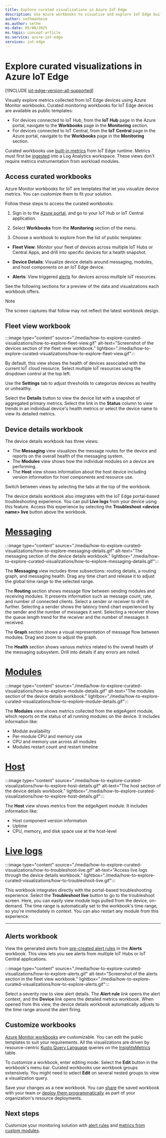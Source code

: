 ```yaml
---
title: Explore curated visualizations in Azure IoT Edge
description: Use Azure workbooks to visualize and explore IoT Edge built-in metrics
author: sethmanheim
ms.author: sethm
ms.date: 05/08/2025
ms.topic: concept-article
ms.service: azure-iot-edge
services: iot-edge
---
```


# Explore curated visualizations in Azure IoT Edge

[!INCLUDE [iot-edge-version-all-supported](includes/iot-edge-version-all-supported.md)]

Visually explore metrics collected from IoT Edge devices using Azure Monitor workbooks. Curated monitoring workbooks for IoT Edge devices are available as public templates:

* For devices connected to IoT Hub, from the **IoT Hub** page in the Azure portal, navigate to the **Workbooks** page in the **Monitoring** section.
* For devices connected to IoT Central, from the **IoT Central** page in the Azure portal, navigate to the **Workbooks** page in the **Monitoring** section.

Curated workbooks use [built-in metrics](how-to-access-built-in-metrics.md) from IoT Edge runtime. Metrics must first be [ingested](how-to-collect-and-transport-metrics.md) into a Log Analytics workspace. These views don't require metrics instrumentation from workload modules.

## Access curated workbooks

Azure Monitor workbooks for IoT are templates that let you visualize device metrics. You can customize them to fit your solution.

Follow these steps to access the curated workbooks:

1. Sign in to the [Azure portal](https://portal.azure.com), and go to your IoT Hub or IoT Central application.

1. Select **Workbooks** from the **Monitoring** section of the menu.

1. Choose a workbook to explore from the list of public templates:

  * **Fleet View**: Monitor your fleet of devices across multiple IoT Hubs or Central Apps, and drill into specific devices for a health snapshot.

  * **Device Details**: Visualize device details around messaging, modules, and host components on an IoT Edge device.

  * **Alerts**: View triggered [alerts](how-to-create-alerts.md) for devices across multiple IoT resources.

See the following sections for a preview of the data and visualizations each workbook offers.

>[!NOTE]
> The screen captures that follow may not reflect the latest workbook design.

## Fleet view workbook

:::image type="content" source="./media/how-to-explore-curated-visualizations/how-to-explore-fleet-view.gif" alt-text="Screenshot of the devices section of the fleet view workbook." lightbox="./media/how-to-explore-curated-visualizations/how-to-explore-fleet-view.gif":::

By default, this view shows the health of devices associated with the current IoT cloud resource. Select multiple IoT resources using the dropdown control at the top left. 

Use the **Settings** tab to adjust thresholds to categorize devices as healthy or unhealthy.

Select the **Details** button to view the device list with a snapshot of aggregated primary metrics. Select the link in the **Status** column to view trends in an individual device's health metrics or select the device name to view its detailed metrics.

## Device details workbook

The device details workbook has three views:

* The **Messaging** view visualizes the message routes for the device and reports on the overall health of the messaging system.
* The **Modules** view shows how the individual modules on a device are performing.
* The **Host** view shows information about the host device including version information for host components and resource use.

Switch between views by selecting the tabs at the top of the workbook.

The device details workbook also integrates with the IoT Edge portal-based troubleshooting experience. You can pull **Live logs** from your device using this feature. Access this experience by selecting the **Troubleshoot \<device name> live** button above the workbook.

# [Messaging](#tab/messaging)

:::image type="content" source="./media/how-to-explore-curated-visualizations/how-to-explore-messaging-details.gif" alt-text="The messaging section of the device details workbook." lightbox="./media/how-to-explore-curated-visualizations/how-to-explore-messaging-details.gif":::

The **Messaging** view includes three subsections: routing details, a routing graph, and messaging health. Drag any time chart and release it to adjust the global time range to the selected range.

The **Routing** section shows message flow between sending modules and receiving modules. It presents information such as message count, rate, and number of connected clients. Select a sender or receiver to drill in further. Selecting a sender shows the latency trend chart experienced by the sender and the number of messages it sent. Selecting a receiver shows the queue length trend for the receiver and the number of messages it received.

The **Graph** section shows a visual representation of message flow between modules. Drag and zoom to adjust the graph.

The **Health** section shows various metrics related to the overall health of the messaging subsystem. Drill into details if any errors are noted.

# [Modules](#tab/modules)

:::image type="content" source="./media/how-to-explore-curated-visualizations/how-to-explore-module-details.gif" alt-text="The modules section of the device details workbook." lightbox="./media/how-to-explore-curated-visualizations/how-to-explore-module-details.gif":::

The **Modules** view shows metrics collected from the edgeAgent module, which reports on the status of all running modules on the device. It includes information like:

* Module availability
* Per-module CPU and memory use
* CPU and memory use across all modules
* Modules restart count and restart timeline

# [Host](#tab/host)

:::image type="content" source="./media/how-to-explore-curated-visualizations/how-to-explore-host-details.gif" alt-text="The host section of the device details workbook." lightbox="./media/how-to-explore-curated-visualizations/how-to-explore-host-details.gif":::

The **Host** view shows metrics from the edgeAgent module. It includes information like:

* Host component version information
* Uptime
* CPU, memory, and disk space use at the host-level

# [Live logs](#tab/livelogs)

:::image type="content" source="./media/how-to-explore-curated-visualizations/how-to-troubleshoot-live.gif" alt-text="Access live logs through the device details workbook." lightbox="./media/how-to-explore-curated-visualizations/how-to-troubleshoot-live.gif":::

This workbook integrates directly with the portal-based troubleshooting experience. Select the **Troubleshoot live** button to go to the troubleshoot screen. Here, you can easily view module logs pulled from the device, on-demand. The time range is automatically set to the workbook's time range, so you're immediately in context. You can also restart any module from this experience.

---

## Alerts workbook

View the generated alerts from [pre-created alert rules](how-to-create-alerts.md) in the **Alerts** workbook. This view lets you see alerts from multiple IoT Hubs or IoT Central applications.

:::image type="content" source="./media/how-to-explore-curated-visualizations/how-to-explore-alerts.gif" alt-text="Screenshot of the alerts section in the fleet view workbook." lightbox="./media/how-to-explore-curated-visualizations/how-to-explore-alerts.gif":::

Select a severity row to view alert details. The **Alert rule** link opens the alert context, and the **Device** link opens the detailed metrics workbook. When opened from this view, the device details workbook automatically adjusts to the time range around the alert firing.

## Customize workbooks

[Azure Monitor workbooks](/azure/azure-monitor/visualize/workbooks-overview) are customizable. You can edit the public templates to suit your requirements. All the visualizations are driven by resource-centric [Kusto Query Language](/azure/data-explorer/kusto/query/) queries on the [InsightsMetrics](/azure/azure-monitor/reference/tables/insightsmetrics) table. 

To customize a workbook, enter editing mode. Select the **Edit** button in the workbook's menu bar. Curated workbooks use workbook groups extensively. You might need to select **Edit** on several nested groups to view a visualization query.

Save your changes as a new workbook. You can [share](/azure/azure-monitor/visualize/workbooks-overview#access-control) the saved workbook with your team or [deploy them programmatically](/azure/azure-monitor/visualize/workbooks-automate) as part of your organization's resource deployments.


## Next steps

Customize your monitoring solution with [alert rules](how-to-create-alerts.md) and [metrics from custom modules](how-to-add-custom-metrics.md).
